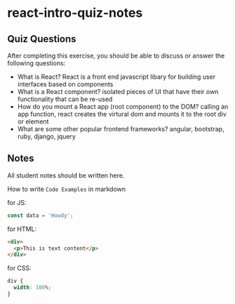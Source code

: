 # react-intro-quiz-notes

## Quiz Questions

After completing this exercise, you should be able to discuss or answer the following questions:

- What is React?
  React is a front end javascript libary for building user interfaces based on components
- What is a React component?
  isolated pieces of UI that have their own functionality that can be re-used
- How do you mount a React app (root component) to the DOM?
  calling an app function, react creates the virtural dom and mounts it to the root div or element
- What are some other popular frontend frameworks?
  angular, bootstrap, ruby, django, jquery

## Notes

All student notes should be written here.

How to write `Code Examples` in markdown

for JS:

```javascript
const data = 'Howdy';
```

for HTML:

```html
<div>
  <p>This is text content</p>
</div>
```

for CSS:

```css
div {
  width: 100%;
}
```
